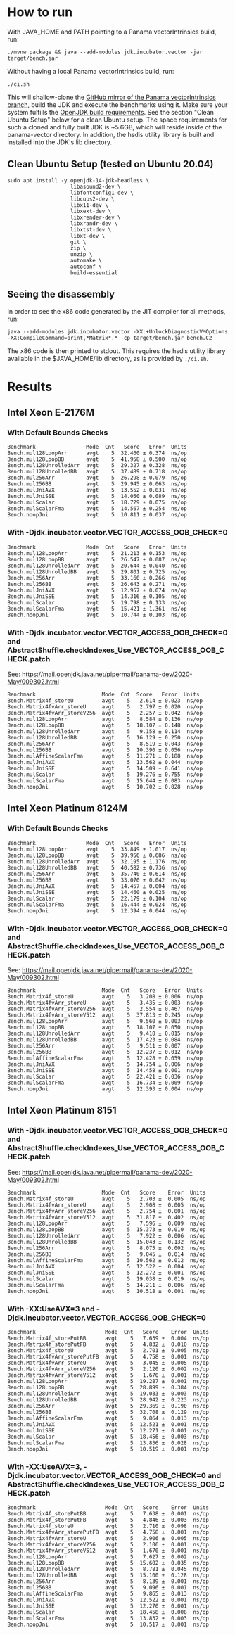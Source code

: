 # How to run

With JAVA_HOME and PATH pointing to a Panama vectorIntrinsics build, run:

```
./mvnw package && java --add-modules jdk.incubator.vector -jar target/bench.jar
```

Without having a local Panama vectorIntrinsics build, run:
```
./ci.sh
```
This will shallow-clone the [GitHub mirror of the Panama vectorIntrinsics branch](https://github.com/openjdk/panama-vector/tree/vectorIntrinsics), build the JDK and execute the benchmarks using it. Make sure your system fulfills the [OpenJDK build requirements](https://github.com/openjdk/panama-vector/blob/vectorIntrinsics/doc/building.md). See the section "Clean Ubuntu Setup" below for a clean Ubuntu setup.
The space requirements for such a cloned and fully built JDK is ~5.6GB, which will reside inside of the panama-vector directory.
In addition, the hsdis utility library is built and installed into the JDK's lib directory.

## Clean Ubuntu Setup (tested on Ubuntu 20.04)

```
sudo apt install -y openjdk-14-jdk-headless \
                    libasound2-dev \
                    libfontconfig1-dev \
                    libcups2-dev \
                    libx11-dev \
                    libxext-dev \
                    libxrender-dev \
                    libxrandr-dev \
                    libxtst-dev \
                    libxt-dev \
                    git \
                    zip \
                    unzip \
                    automake \
                    autoconf \
                    build-essential
```

## Seeing the disassembly

In order to see the x86 code generated by the JIT compiler for all methods, run:
```
java --add-modules jdk.incubator.vector -XX:+UnlockDiagnosticVMOptions -XX:CompileCommand=print,*Matrix*.* -cp target/bench.jar bench.C2
```
The x86 code is then printed to stdout. This requires the hsdis utility library available in the $JAVA_HOME/lib directory, as is provided by `./ci.sh`.

# Results

## Intel Xeon E-2176M
### With Default Bounds Checks
```
Benchmark                Mode  Cnt   Score   Error  Units
Bench.mul128LoopArr      avgt    5  32.460 ± 0.374  ns/op
Bench.mul128LoopBB       avgt    5  41.958 ± 0.500  ns/op
Bench.mul128UnrolledArr  avgt    5  29.327 ± 0.328  ns/op
Bench.mul128UnrolledBB   avgt    5  37.489 ± 0.718  ns/op
Bench.mul256Arr          avgt    5  26.298 ± 0.079  ns/op
Bench.mul256BB           avgt    5  29.945 ± 0.063  ns/op
Bench.mulJniAVX          avgt    5  13.552 ± 0.031  ns/op
Bench.mulJniSSE          avgt    5  14.050 ± 0.089  ns/op
Bench.mulScalar          avgt    5  18.729 ± 0.075  ns/op
Bench.mulScalarFma       avgt    5  14.567 ± 0.254  ns/op
Bench.noopJni            avgt    5  10.811 ± 0.037  ns/op
```
### With -Djdk.incubator.vector.VECTOR_ACCESS_OOB_CHECK=0
```
Benchmark                Mode  Cnt   Score   Error  Units
Bench.mul128LoopArr      avgt    5  21.213 ± 0.153  ns/op
Bench.mul128LoopBB       avgt    5  26.547 ± 0.087  ns/op
Bench.mul128UnrolledArr  avgt    5  20.644 ± 0.040  ns/op
Bench.mul128UnrolledBB   avgt    5  29.801 ± 0.725  ns/op
Bench.mul256Arr          avgt    5  33.160 ± 0.266  ns/op
Bench.mul256BB           avgt    5  26.643 ± 0.271  ns/op
Bench.mulJniAVX          avgt    5  12.957 ± 0.074  ns/op
Bench.mulJniSSE          avgt    5  14.316 ± 0.105  ns/op
Bench.mulScalar          avgt    5  19.798 ± 0.133  ns/op
Bench.mulScalarFma       avgt    5  15.421 ± 1.361  ns/op
Bench.noopJni            avgt    5  10.744 ± 0.103  ns/op
```
### With -Djdk.incubator.vector.VECTOR_ACCESS_OOB_CHECK=0 and AbstractShuffle.checkIndexes_Use_VECTOR_ACCESS_OOB_CHECK.patch
See: https://mail.openjdk.java.net/pipermail/panama-dev/2020-May/009302.html
```
Benchmark                     Mode  Cnt  Score   Error  Units
Bench.Matrix4f_storeU         avgt    5   2.614 ± 0.023  ns/op
Bench.Matrix4fvArr_storeU     avgt    5   2.797 ± 0.020  ns/op
Bench.Matrix4fvArr_storeV256  avgt    5   2.257 ± 0.042  ns/op
Bench.mul128LoopArr           avgt    5   8.584 ± 0.136  ns/op
Bench.mul128LoopBB            avgt    5  18.107 ± 0.148  ns/op
Bench.mul128UnrolledArr       avgt    5   9.158 ± 0.114  ns/op
Bench.mul128UnrolledBB        avgt    5  16.129 ± 0.250  ns/op
Bench.mul256Arr               avgt    5   8.519 ± 0.043  ns/op
Bench.mul256BB                avgt    5  10.390 ± 0.056  ns/op
Bench.mulAffineScalarFma      avgt    5  11.271 ± 0.188  ns/op
Bench.mulJniAVX               avgt    5  13.562 ± 0.044  ns/op
Bench.mulJniSSE               avgt    5  14.509 ± 0.641  ns/op
Bench.mulScalar               avgt    5  19.276 ± 0.755  ns/op
Bench.mulScalarFma            avgt    5  15.644 ± 0.083  ns/op
Bench.noopJni                 avgt    5  10.702 ± 0.028  ns/op
```

## Intel Xeon Platinum 8124M
### With Default Bounds Checks
```
Benchmark                Mode  Cnt   Score   Error  Units
Bench.mul128LoopArr      avgt    5  33.849 ± 1.017  ns/op
Bench.mul128LoopBB       avgt    5  39.956 ± 0.686  ns/op
Bench.mul128UnrolledArr  avgt    5  32.195 ± 1.176  ns/op
Bench.mul128UnrolledBB   avgt    5  40.582 ± 0.736  ns/op
Bench.mul256Arr          avgt    5  35.740 ± 0.614  ns/op
Bench.mul256BB           avgt    5  33.070 ± 0.042  ns/op
Bench.mulJniAVX          avgt    5  14.457 ± 0.004  ns/op
Bench.mulJniSSE          avgt    5  14.460 ± 0.025  ns/op
Bench.mulScalar          avgt    5  22.179 ± 0.104  ns/op
Bench.mulScalarFma       avgt    5  16.444 ± 0.024  ns/op
Bench.noopJni            avgt    5  12.394 ± 0.044  ns/op
```
### With -Djdk.incubator.vector.VECTOR_ACCESS_OOB_CHECK=0 and AbstractShuffle.checkIndexes_Use_VECTOR_ACCESS_OOB_CHECK.patch
See: https://mail.openjdk.java.net/pipermail/panama-dev/2020-May/009302.html
```
Benchmark                     Mode  Cnt   Score   Error  Units
Bench.Matrix4f_storeU         avgt    5   3.208 ± 0.006  ns/op
Bench.Matrix4fvArr_storeU     avgt    5   3.435 ± 0.003  ns/op
Bench.Matrix4fvArr_storeV256  avgt    5   2.554 ± 0.467  ns/op
Bench.Matrix4fvArr_storeV512  avgt    5  37.813 ± 0.245  ns/op
Bench.mul128LoopArr           avgt    5   9.560 ± 0.003  ns/op
Bench.mul128LoopBB            avgt    5  18.107 ± 0.050  ns/op
Bench.mul128UnrolledArr       avgt    5   9.410 ± 0.015  ns/op
Bench.mul128UnrolledBB        avgt    5  17.423 ± 0.084  ns/op
Bench.mul256Arr               avgt    5   9.511 ± 0.007  ns/op
Bench.mul256BB                avgt    5  12.237 ± 0.012  ns/op
Bench.mulAffineScalarFma      avgt    5  12.428 ± 0.059  ns/op
Bench.mulJniAVX               avgt    5  14.754 ± 0.006  ns/op
Bench.mulJniSSE               avgt    5  14.458 ± 0.001  ns/op
Bench.mulScalar               avgt    5  22.421 ± 0.036  ns/op
Bench.mulScalarFma            avgt    5  16.734 ± 0.009  ns/op
Bench.noopJni                 avgt    5  12.393 ± 0.004  ns/op
```
## Intel Xeon Platinum 8151
### With -Djdk.incubator.vector.VECTOR_ACCESS_OOB_CHECK=0 and AbstractShuffle.checkIndexes_Use_VECTOR_ACCESS_OOB_CHECK.patch
See: https://mail.openjdk.java.net/pipermail/panama-dev/2020-May/009302.html
```
Benchmark                     Mode  Cnt   Score    Error  Units
Bench.Matrix4f_storeU         avgt    5   2.703 ±  0.005  ns/op
Bench.Matrix4fvArr_storeU     avgt    5   2.908 ±  0.005  ns/op
Bench.Matrix4fvArr_storeV256  avgt    5   2.754 ±  0.001  ns/op
Bench.Matrix4fvArr_storeV512  avgt    5  31.817 ±  0.402  ns/op
Bench.mul128LoopArr           avgt    5   7.596 ±  0.009  ns/op
Bench.mul128LoopBB            avgt    5  15.373 ±  0.010  ns/op
Bench.mul128UnrolledArr       avgt    5   7.922 ±  0.006  ns/op
Bench.mul128UnrolledBB        avgt    5  15.043 ±  0.132  ns/op
Bench.mul256Arr               avgt    5   8.075 ±  0.002  ns/op
Bench.mul256BB                avgt    5   9.045 ±  0.014  ns/op
Bench.mulAffineScalarFma      avgt    5  10.562 ±  0.012  ns/op
Bench.mulJniAVX               avgt    5  12.522 ±  0.004  ns/op
Bench.mulJniSSE               avgt    5  12.272 ±  0.001  ns/op
Bench.mulScalar               avgt    5  19.038 ±  0.019  ns/op
Bench.mulScalarFma            avgt    5  14.211 ±  0.006  ns/op
Bench.noopJni                 avgt    5  10.518 ±  0.001  ns/op
```
### With -XX:UseAVX=3 and -Djdk.incubator.vector.VECTOR_ACCESS_OOB_CHECK=0
```
Benchmark                      Mode  Cnt   Score    Error  Units
Bench.Matrix4f_storePutBB      avgt    5   7.639 ±  0.004  ns/op
Bench.Matrix4f_storePutFB      avgt    5   4.832 ±  0.010  ns/op
Bench.Matrix4f_storeU          avgt    5   2.701 ±  0.005  ns/op
Bench.Matrix4fvArr_storePutFB  avgt    5   4.758 ±  0.001  ns/op
Bench.Matrix4fvArr_storeU      avgt    5   3.045 ±  0.005  ns/op
Bench.Matrix4fvArr_storeV256   avgt    5   2.120 ±  0.002  ns/op
Bench.Matrix4fvArr_storeV512   avgt    5   1.670 ±  0.001  ns/op
Bench.mul128LoopArr            avgt    5  19.287 ±  0.001  ns/op
Bench.mul128LoopBB             avgt    5  28.899 ±  0.384  ns/op
Bench.mul128UnrolledArr        avgt    5  19.033 ±  0.003  ns/op
Bench.mul128UnrolledBB         avgt    5  28.942 ±  0.223  ns/op
Bench.mul256Arr                avgt    5  29.369 ±  0.190  ns/op
Bench.mul256BB                 avgt    5  32.708 ±  0.129  ns/op
Bench.mulAffineScalarFma       avgt    5   9.864 ±  0.013  ns/op
Bench.mulJniAVX                avgt    5  12.521 ±  0.001  ns/op
Bench.mulJniSSE                avgt    5  12.271 ±  0.001  ns/op
Bench.mulScalar                avgt    5  18.456 ±  0.003  ns/op
Bench.mulScalarFma             avgt    5  13.836 ±  0.028  ns/op
Bench.noopJni                  avgt    5  10.519 ±  0.001  ns/op
```
### With -XX:UseAVX=3, -Djdk.incubator.vector.VECTOR_ACCESS_OOB_CHECK=0 and AbstractShuffle.checkIndexes_Use_VECTOR_ACCESS_OOB_CHECK.patch
```
Benchmark                      Mode  Cnt   Score    Error  Units
Bench.Matrix4f_storePutBB      avgt    5   7.638 ±  0.001  ns/op
Bench.Matrix4f_storePutFB      avgt    5   4.846 ±  0.003  ns/op
Bench.Matrix4f_storeU          avgt    5   2.710 ±  0.098  ns/op
Bench.Matrix4fvArr_storePutFB  avgt    5   4.758 ±  0.001  ns/op
Bench.Matrix4fvArr_storeU      avgt    5   2.906 ±  0.005  ns/op
Bench.Matrix4fvArr_storeV256   avgt    5   2.106 ±  0.001  ns/op
Bench.Matrix4fvArr_storeV512   avgt    5   1.670 ±  0.001  ns/op
Bench.mul128LoopArr            avgt    5   7.627 ±  0.002  ns/op
Bench.mul128LoopBB             avgt    5  15.602 ±  0.035  ns/op
Bench.mul128UnrolledArr        avgt    5   8.781 ±  0.045  ns/op
Bench.mul128UnrolledBB         avgt    5  15.100 ±  0.128  ns/op
Bench.mul256Arr                avgt    5   8.139 ±  0.001  ns/op
Bench.mul256BB                 avgt    5   9.096 ±  0.001  ns/op
Bench.mulAffineScalarFma       avgt    5   9.865 ±  0.013  ns/op
Bench.mulJniAVX                avgt    5  12.522 ±  0.001  ns/op
Bench.mulJniSSE                avgt    5  12.270 ±  0.001  ns/op
Bench.mulScalar                avgt    5  18.458 ±  0.008  ns/op
Bench.mulScalarFma             avgt    5  13.832 ±  0.003  ns/op
Bench.noopJni                  avgt    5  10.517 ±  0.001  ns/op
```
